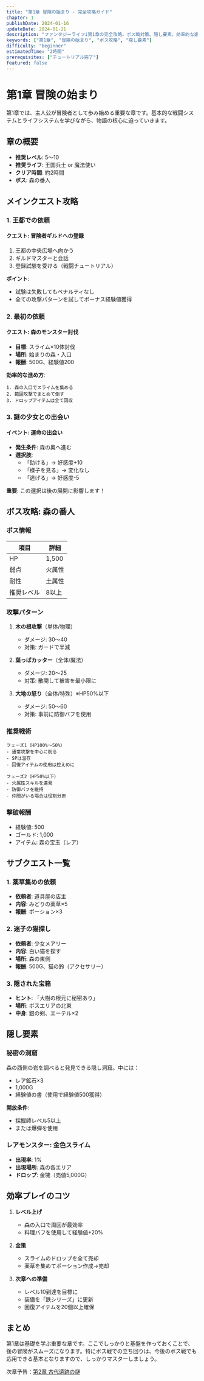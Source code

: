 ```yaml
---
title: "第1章 冒険の始まり - 完全攻略ガイド"
chapter: 1
publishDate: 2024-01-16
updateDate: 2024-01-21
description: "ファンタジーライフi第1章の完全攻略。ボス戦対策、隠し要素、効率的な進め方を詳しく解説。"
keywords: ["第1章", "冒険の始まり", "ボス攻略", "隠し要素"]
difficulty: "beginner"
estimatedTime: "2時間"
prerequisites: ["チュートリアル完了"]
featured: false
---
```


# 第1章 冒険の始まり

第1章では、主人公が冒険者として歩み始める重要な章です。基本的な戦闘システムとライフシステムを学びながら、物語の核心に迫っていきます。

## 章の概要

- **推奨レベル**: 5〜10
- **推奨ライフ**: 王国兵士 or 魔法使い
- **クリア時間**: 約2時間
- **ボス**: 森の番人

## メインクエスト攻略

### 1. 王都での依頼

#### クエスト: 冒険者ギルドへの登録
1. 王都の中央広場へ向かう
2. ギルドマスターと会話
3. 登録試験を受ける（戦闘チュートリアル）

**ポイント**: 
- 試験は失敗してもペナルティなし
- 全ての攻撃パターンを試してボーナス経験値獲得

### 2. 最初の依頼

#### クエスト: 森のモンスター討伐
- **目標**: スライム×10体討伐
- **場所**: 始まりの森・入口
- **報酬**: 500G、経験値200

**効率的な進め方**:
```
1. 森の入口でスライムを集める
2. 範囲攻撃でまとめて倒す
3. ドロップアイテムは全て回収
```

### 3. 謎の少女との出会い

#### イベント: 運命の出会い
- **発生条件**: 森の奥へ進む
- **選択肢**:
  - 「助ける」→ 好感度+10
  - 「様子を見る」→ 変化なし
  - 「逃げる」→ 好感度-5

**重要**: この選択は後の展開に影響します！

## ボス攻略: 森の番人

### ボス情報
| 項目 | 詳細 |
|------|------|
| HP | 1,500 |
| 弱点 | 火属性 |
| 耐性 | 土属性 |
| 推奨レベル | 8以上 |

### 攻撃パターン
1. **木の根攻撃**（単体/物理）
   - ダメージ: 30〜40
   - 対策: ガードで半減

2. **葉っぱカッター**（全体/魔法）
   - ダメージ: 20〜25
   - 対策: 散開して被害を最小限に

3. **大地の怒り**（全体/特殊）※HP50%以下
   - ダメージ: 50〜60
   - 対策: 事前に防御バフを使用

### 推奨戦術
```
フェーズ1（HP100%〜50%）
- 通常攻撃を中心に削る
- SPは温存
- 回復アイテムの使用は控えめに

フェーズ2（HP50%以下）
- 火属性スキルを連発
- 防御バフを維持
- 仲間がいる場合は役割分担
```

### 撃破報酬
- 経験値: 500
- ゴールド: 1,000
- アイテム: 森の宝玉（レア）

## サブクエスト一覧

### 1. 薬草集めの依頼
- **依頼者**: 道具屋の店主
- **内容**: みどりの薬草×5
- **報酬**: ポーション×3

### 2. 迷子の猫探し
- **依頼者**: 少女メアリー
- **内容**: 白い猫を探す
- **場所**: 森の東側
- **報酬**: 500G、猫の鈴（アクセサリー）

### 3. 隠された宝箱
- **ヒント**: 「大樹の根元に秘密あり」
- **場所**: ボスエリアの北東
- **中身**: 銀の剣、エーテル×2

## 隠し要素

### 秘密の洞窟
森の西側の岩を調べると発見できる隠し洞窟。中には：
- レア鉱石×3
- 1,000G
- 経験値の書（使用で経験値500獲得）

**開放条件**: 
- 採掘師レベル5以上
- または爆弾を使用

### レアモンスター: 金色スライム
- **出現率**: 1%
- **出現場所**: 森の各エリア
- **ドロップ**: 金塊（売値5,000G）

## 効率プレイのコツ

1. **レベル上げ**
   - 森の入口で周回が最効率
   - 料理バフを使用して経験値+20%

2. **金策**
   - スライムのドロップを全て売却
   - 薬草を集めてポーション作成→売却

3. **次章への準備**
   - レベル10到達を目標に
   - 装備を「鉄シリーズ」に更新
   - 回復アイテムを20個以上確保

## まとめ

第1章は基礎を学ぶ重要な章です。ここでしっかりと基盤を作っておくことで、後の冒険がスムーズになります。特にボス戦での立ち回りは、今後のボス戦でも応用できる基本となりますので、しっかりマスターしましょう。

次章予告：[第2章 古代遺跡の謎](/story/chapter-2)